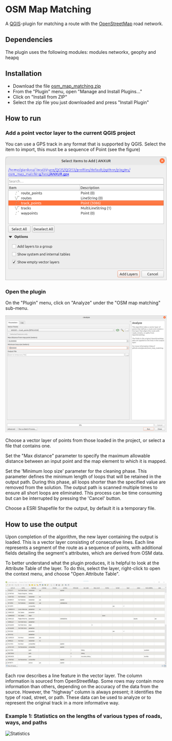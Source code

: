 # OSM Map Matching

A [QGIS](https://qgis.org)-plugin for matching a route with the [OpenStreetMap](https://www.openstreetmap.org) road network.

## Dependencies

The plugin uses the following modules: modules networkx, geophy and heapq

## Installation

* Download the file [osm_map_matching.zip](dd)
* From the "Plugin" menu, open "Manage and Install Plugins..."
* Click on "Install from ZIP"
* Select the zip file you just downloaded and press "Install Plugin"

## How to run

### Add a point vector layer to the current QGIS project

You can use a GPS track in any format that is supported by QGIS. Select the item to import, this must be a sequence of Point (see the figure)

![Select Vector](pictures/how_to_use_select_item.png)

### Open the plugin

On the "Plugin" menu, click on "Analyze" under the "OSM map matching" sub-menu. 

![Analyze Window](pictures/how_to_use_analyze_window.png)

Choose a vector layer of points from those loaded in the project, or select a file that contains one.

Set the "Max distance" parameter to specify the maximum allowable distance between an input point and the map element to which it is mapped.

Set the 'Minimum loop size' parameter for the cleaning phase. This parameter defines the minimum length of loops that will be retained in the output path. During this phase, all loops shorter than the specified value are removed from the solution. The output path is scanned multiple times to ensure all short loops are eliminated. This process can be time consuming but can be interrupted by pressing the 'Cancel' button.

Choose a ESRI Shapefile for the output, by default it is a temporary file.

## How to use the output

Upon completion of the algorithm, the new layer containing the output is loaded. This is a vector layer consisting of consecutive lines. Each line represents a segment of the route as a sequence of points, with additional fields detailing the segment's attributes, which are derived from OSM data. 

To better understand what the plugin produces, it is helpful to look at the Attribute Table of the layer. To do this, select the layer, right-click to open the context menu, and choose "Open Attribute Table".

![Attribute Table](pictures/how_to_use_attribute_table.jpg)

Each row describes a line feature in the vector layer. The column information is sourced from OpenStreetMap. Some rows may contain more information than others, depending on the accuracy of the data from the source. However, the "highway" column is always present; it identifies the type of road, street, or path. These data can be used to analyze or to represent the original track in a more informative way.

### Example 1: Statistics on the lengths of various types of roads, ways, and paths

![Statistics](pictures/how_to_use_statistics.gif)


